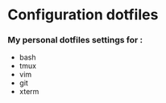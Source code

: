 Configuration dotfiles
=========

### My personal dotfiles settings for :

* bash
* tmux
* vim
* git
* xterm
